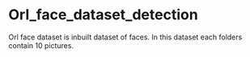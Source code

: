 # Orl_face_dataset_detection
Orl face dataset is inbuilt dataset of faces. In this dataset each folders contain 10 pictures. 
